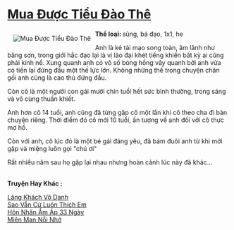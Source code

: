 <a href="https://utruyen.com/mua-duoc-tieu-dao-the/16614/" title="Mua Được Tiểu Đào Thê"><h1>Mua Được Tiểu Đào Thê</h1></a><div style="display:table"><img align="right" style="float: left; padding: 10px;" src="https://utruyen.com/images/story/200x260/mua-duoc-tieu-dao-the.jpg" alt="Mua Được Tiểu Đào Thê"><b>Thể loại: </b>sủng, bá đạo, 1x1, he<p></p>Anh là kẻ tài mạo song toàn, âm lãnh như băng sơn, trong giới hắc đạo lại là vị lão đại khét tiếng khiến bất kỳ ai cũng phải kính nể. Xung quanh anh có vô số bóng hồng vây quanh bởi anh vừa có tiền lại đứng đầu một thế lực lớn. Không những thế trong chuyện chăn gối anh cũng là cao thủ đứng đầu.<p></p>Còn cô là một người con gái mười chín tuổi hết sức bình thường, trong sáng và vô cùng thuần khiết.<p></p>Anh hơn cô 14 tuổi, anh cũng đã từng gặp cô một lần khi cô theo cha đi bàn chuyện riêng. Thời điểm đó cô mới 10 tuổi, ấn tượng về anh đối với cô thực mơ hồ.<p></p>Còn với anh, cô lúc đó là một bé gái đáng yêu, đã bám đuôi anh từ khi mới gặp và miệng luôn gọi "chú ơi"<p></p>Rất nhiều năm sau họ gặp lại nhau nhưng hoàn cảnh lúc này đã khác...</div><p><br><b>Truyện Hay Khác :</b></p><a href="https://utruyen.com/lang-khach-vo-danh/13826/" alt="Lãng Khách Vô Danh">Lãng Khách Vô Danh</a><br/><a href="https://github.com/quanluxury/ngontinhhot/tree/master/truyenhay/18771/" alt="Sao Vẫn Cứ Luôn Thích Em">Sao Vẫn Cứ Luôn Thích Em</a><br/><a href="https://github.com/quanluxury/ngontinhhot/tree/master/truyenhay/19215/" alt="Hôn Nhân Ấm Áp 33 Ngày">Hôn Nhân Ấm Áp 33 Ngày</a><br/><a href="https://github.com/quanluxury/ngontinhhot/tree/master/truyenhay/20021/" alt="Miên Man Nỗi Nhớ">Miên Man Nỗi Nhớ</a><br/>
